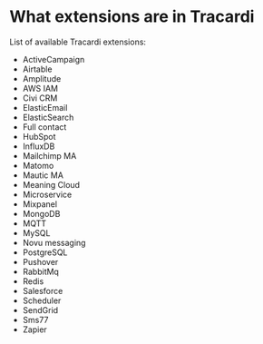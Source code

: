 # What extensions are in Tracardi

List of available Tracardi extensions:

* ActiveCampaign
* Airtable
* Amplitude
* AWS IAM
* Civi CRM
* ElasticEmail
* ElasticSearch
* Full contact
* HubSpot
* InfluxDB
* Mailchimp MA
* Matomo
* Mautic MA
* Meaning Cloud
* Microservice
* Mixpanel
* MongoDB
* MQTT
* MySQL
* Novu messaging
* PostgreSQL
* Pushover
* RabbitMq
* Redis
* Salesforce
* Scheduler
* SendGrid
* Sms77
* Zapier
